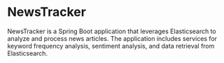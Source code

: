 # NewsTracker

NewsTracker is a Spring Boot application that leverages Elasticsearch to analyze and process news articles. The application includes services for keyword frequency analysis, sentiment analysis, and data retrieval from Elasticsearch.

